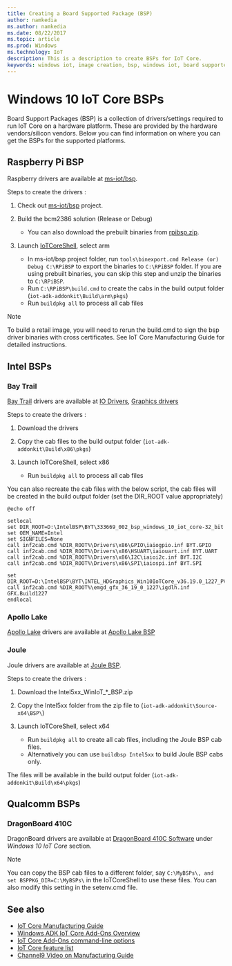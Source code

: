 ```yaml
---
title: Creating a Board Supported Package (BSP)
author: namkedia
ms.author: namkedia
ms.date: 08/22/2017
ms.topic: article
ms.prod: Windows
ms.technology: IoT
description: This is a description to create BSPs for IoT Core.
keywords: windows iot, image creation, bsp, windows iot, board supported package 
---
```


# Windows 10 IoT Core BSPs
Board Support Packages (BSP) is a collection of drivers/settings required to run IoT Core on a hardware platform.
These are provided by the hardware vendors/silicon vendors.
Below you can find information on where you can get the BSPs for the supported platforms.

## Raspberry Pi BSP
Raspberry drivers are available at [ms-iot/bsp](https://github.com/ms-iot/bsp).

Steps to create the drivers :

1. Check out [ms-iot/bsp](https://github.com/ms-iot/bsp) project.
2. Build the bcm2386 solution (Release or Debug)
    * You can also download the prebuilt binaries from [rpibsp.zip](https://github.com/ms-iot/iot-adk-addonkit/releases/download/RPiBSP/rpibsp.zip). 
3. Launch [IoTCoreShell](https://github.com/ms-iot/iot-adk-addonkit), select arm

    * In ms-iot/bsp project folder, run `tools\binexport.cmd Release (or) Debug C:\RPiBSP` to export the binaries to `C:\RPiBSP` folder. If you are using prebuilt binaries, you can skip this step and unzip the binaries to `C:\RPiBSP`.
    * Run `C:\RPiBSP\build.cmd` to create the cabs in the build output folder (`iot-adk-addonkit\Build\arm\pkgs`)
    * Run `buildpkg all` to process all cab files

> [!NOTE]
> To build a retail image, you will need to rerun the build.cmd to sign the bsp driver binaries with cross certificates. See IoT Core Manufacturing Guide for detailed instructions.

## Intel BSPs

### Bay Trail

[Bay Trail](https://www.intel.com/content/www/us/en/embedded/products/bay-trail/overview.html) drivers are available at [IO Drivers](https://downloadcenter.intel.com/download/25618), [Graphics drivers](https://downloadcenter.intel.com/download/25606)

Steps to create the drivers :

1. Download the drivers
2. Copy the cab files to the build output folder (`iot-adk-addonkit\Build\x86\pkgs`)
3. Launch IoTCoreShell, select x86

    * Run `buildpkg all` to process all cab files

You can also recreate the cab files with the below script, the cab files will be created in the build output folder
(set the DIR_ROOT value appropriately)


    @echo off

    setlocal
    set DIR_ROOT=D:\IntelBSP\BYT\333669_002_bsp_windows_10_iot_core-32_bit
    set OEM_NAME=Intel
    set SIGNFILES=None
    call inf2cab.cmd %DIR_ROOT%\Drivers\x86\GPIO\iaiogpio.inf BYT.GPIO
    call inf2cab.cmd %DIR_ROOT%\Drivers\x86\HSUART\iaiouart.inf BYT.UART
    call inf2cab.cmd %DIR_ROOT%\Drivers\x86\I2C\iaioi2c.inf BYT.I2C
    call inf2cab.cmd %DIR_ROOT%\Drivers\x86\SPI\iaiospi.inf BYT.SPI

    set DIR_ROOT=D:\IntelBSP\BYT\INTEL_HDGraphics_Win10IoTCore_v36.19.0_1227_PV
    call inf2cab.cmd %DIR_ROOT%\emgd_gfx_36_19_0_1227\igdlh.inf GFX.Build1227
    endlocal


### Apollo Lake

[Apollo Lake](https://www.intel.com/content/www/us/en/embedded/products/apollo-lake/overview.html) drivers are available at [Apollo Lake BSP](https://www.intel.com/content/www/us/en/embedded/products/apollo-lake/technical-library.html#grouping=3)

### Joule

Joule drivers are available at [Joule BSP](https://downloadcenter.intel.com/download/26797/Windows-10-IoT-Core-Files-for-Intel-Joule-Compute-Module).

Steps to create the drivers :

1. Download the Intel5xx_WinIoT_*_BSP.zip 
2. Copy the Intel5xx folder from the zip file to (`iot-adk-addonkit\Source-x64\BSP\`)
3. Launch IoTCoreShell, select x64

    * Run `buildpkg all` to create all cab files, including the Joule BSP cab files. 
    * Alternatively you can use `buildbsp Intel5xx` to build Joule BSP cabs only. 

The files will be available in the build output folder (`iot-adk-addonkit\Build\x64\pkgs`) 


## Qualcomm BSPs

### DragonBoard 410C

DragonBoard drivers are available at [DragonBoard 410C Software](https://developer.qualcomm.com/hardware/dragonboard-410c/software) under *Windows 10 IoT Core* section.


> [!NOTE]
> You can copy the BSP cab files to a different folder, say `C:\MyBSPs\, and set BSPPKG_DIR=C:\MyBSPs\` in the IoTCoreShell to use these files. You can also modify this setting in the setenv.cmd file.

## See also

* [IoT Core Manufacturing Guide](https://msdn.microsoft.com/windows/hardware/commercialize/manufacture/iot/iot-core-manufacturing-guide)
* [Windows ADK IoT Core Add-Ons Overview](https://go.microsoft.com/fwlink/p/?LinkId=735029)
* [IoT Core Add-Ons command-line options](https://msdn.microsoft.com/windows/hardware/commercialize/manufacture/iot/iot-core-adk-addons-command-line-options)
* [IoT Core feature list](https://msdn.microsoft.com/windows/hardware/commercialize/manufacture/iot/iot-core-feature-list)
* [Channel9 Video on Manufacturing Guide](https://channel9.msdn.com/events/Build/2017/B8085)
